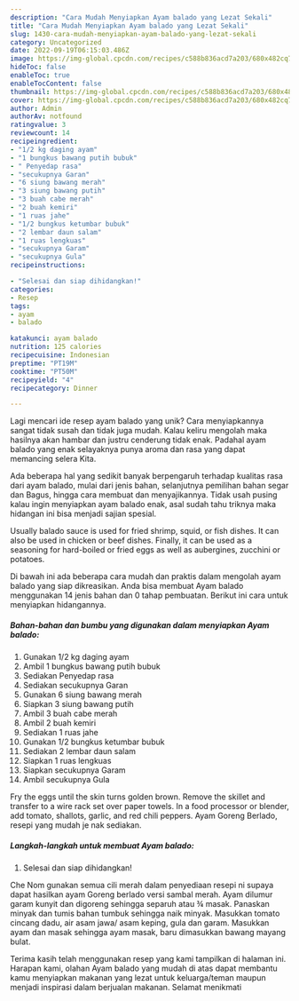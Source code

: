 ```yaml
---
description: "Cara Mudah Menyiapkan Ayam balado yang Lezat Sekali"
title: "Cara Mudah Menyiapkan Ayam balado yang Lezat Sekali"
slug: 1430-cara-mudah-menyiapkan-ayam-balado-yang-lezat-sekali
category: Uncategorized
date: 2022-09-19T06:15:03.486Z
image: https://img-global.cpcdn.com/recipes/c588b836acd7a203/680x482cq70/ayam-balado-foto-resep-utama.jpg
hideToc: false
enableToc: true
enableTocContent: false
thumbnail: https://img-global.cpcdn.com/recipes/c588b836acd7a203/680x482cq70/ayam-balado-foto-resep-utama.jpg
cover: https://img-global.cpcdn.com/recipes/c588b836acd7a203/680x482cq70/ayam-balado-foto-resep-utama.jpg
author: Admin
authorAv: notfound
ratingvalue: 3
reviewcount: 14
recipeingredient:
- "1/2 kg daging ayam"
- "1 bungkus bawang putih bubuk"
- " Penyedap rasa"
- "secukupnya Garan"
- "6 siung bawang merah"
- "3 siung bawang putih"
- "3 buah cabe merah"
- "2 buah kemiri"
- "1 ruas jahe"
- "1/2 bungkus ketumbar bubuk"
- "2 lembar daun salam"
- "1 ruas lengkuas"
- "secukupnya Garam"
- "secukupnya Gula"
recipeinstructions:

- "Selesai dan siap dihidangkan!"
categories:
- Resep
tags:
- ayam
- balado

katakunci: ayam balado 
nutrition: 125 calories
recipecuisine: Indonesian
preptime: "PT19M"
cooktime: "PT50M"
recipeyield: "4"
recipecategory: Dinner

---
```





Lagi mencari ide resep ayam balado yang unik? Cara menyiapkannya sangat tidak susah dan tidak juga mudah. Kalau keliru mengolah maka hasilnya akan hambar dan justru cenderung tidak enak. Padahal ayam balado yang enak selayaknya punya aroma dan rasa yang dapat memancing selera Kita.





Ada beberapa hal yang sedikit banyak berpengaruh terhadap kualitas rasa dari ayam balado, mulai dari jenis bahan, selanjutnya pemilihan bahan segar dan Bagus, hingga cara membuat dan menyajikannya. Tidak usah pusing kalau ingin menyiapkan ayam balado enak,      asal sudah tahu triknya maka hidangan ini bisa menjadi sajian spesial.














Usually balado sauce is used for fried shrimp, squid, or fish dishes. It can also be used in chicken or beef dishes. Finally, it can be used as a seasoning for hard-boiled or fried eggs as well as aubergines, zucchini or potatoes.






Di bawah ini ada beberapa cara mudah dan praktis dalam mengolah ayam balado yang siap dikreasikan. Anda bisa membuat Ayam balado menggunakan 14 jenis bahan dan 0 tahap pembuatan. Berikut ini cara untuk menyiapkan hidangannya.

<!--inarticleads1-->

##### Bahan-bahan dan bumbu yang digunakan dalam menyiapkan Ayam balado:

1. Gunakan 1/2 kg daging ayam
1. Ambil 1 bungkus bawang putih bubuk
1. Sediakan  Penyedap rasa
1. Sediakan secukupnya Garan
1. Gunakan 6 siung bawang merah
1. Siapkan 3 siung bawang putih
1. Ambil 3 buah cabe merah
1. Ambil 2 buah kemiri
1. Sediakan 1 ruas jahe
1. Gunakan 1/2 bungkus ketumbar bubuk
1. Sediakan 2 lembar daun salam
1. Siapkan 1 ruas lengkuas
1. Siapkan secukupnya Garam
1. Ambil secukupnya Gula


Fry the eggs until the skin turns golden brown. Remove the skillet and transfer to a wire rack set over paper towels. In a food processor or blender, add tomato, shallots, garlic, and red chili peppers. Ayam Goreng Berlado, resepi yang mudah je nak sediakan. 

<!--inarticleads2-->

##### Langkah-langkah untuk membuat Ayam balado:


1. Selesai dan siap dihidangkan!

Che Nom gunakan semua cili merah dalam penyediaan resepi ni supaya dapat hasilkan ayam Goreng berlado versi sambal merah. Ayam dilumur garam kunyit dan digoreng sehingga separuh atau ¾ masak. Panaskan minyak dan tumis bahan tumbuk sehingga naik minyak. Masukkan tomato cincang dadu, air asam jawa/ asam keping, gula dan garam. Masukkan ayam dan masak sehingga ayam masak, baru dimasukkan bawang mayang bulat. 

Terima kasih telah menggunakan resep yang kami tampilkan di halaman ini. Harapan kami, olahan Ayam balado yang mudah di atas dapat membantu kamu menyiapkan makanan yang lezat untuk keluarga/teman maupun menjadi inspirasi dalam berjualan makanan. Selamat menikmati

